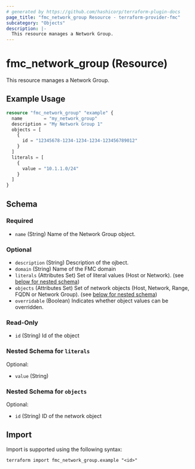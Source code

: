 ```yaml
---
# generated by https://github.com/hashicorp/terraform-plugin-docs
page_title: "fmc_network_group Resource - terraform-provider-fmc"
subcategory: "Objects"
description: |-
  This resource manages a Network Group.
---
```


# fmc_network_group (Resource)

This resource manages a Network Group.

## Example Usage

```terraform
resource "fmc_network_group" "example" {
  name        = "my_network_group"
  description = "My Network Group 1"
  objects = [
    {
      id = "12345678-1234-1234-1234-123456789012"
    }
  ]
  literals = [
    {
      value = "10.1.1.0/24"
    }
  ]
}
```

<!-- schema generated by tfplugindocs -->
## Schema

### Required

- `name` (String) Name of the Network Group object.

### Optional

- `description` (String) Description of the ojbect.
- `domain` (String) Name of the FMC domain
- `literals` (Attributes Set) Set of literal values (Host or Network). (see [below for nested schema](#nestedatt--literals))
- `objects` (Attributes Set) Set of network objects (Host, Network, Range, FQDN or Network Group). (see [below for nested schema](#nestedatt--objects))
- `overridable` (Boolean) Indicates whether object values can be overridden.

### Read-Only

- `id` (String) Id of the object

<a id="nestedatt--literals"></a>
### Nested Schema for `literals`

Optional:

- `value` (String)


<a id="nestedatt--objects"></a>
### Nested Schema for `objects`

Optional:

- `id` (String) ID of the network object

## Import

Import is supported using the following syntax:

```shell
terraform import fmc_network_group.example "<id>"
```
